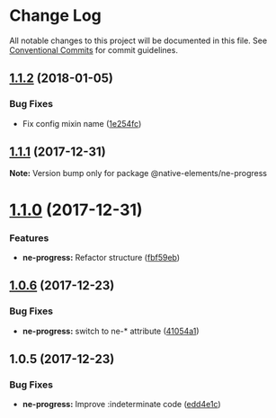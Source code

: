 # Change Log

All notable changes to this project will be documented in this file.
See [Conventional Commits](https://conventionalcommits.org) for commit guidelines.

<a name="1.1.2"></a>
## [1.1.2](https://github.com/equinusocio/native-elements/tree/master/elements/ne-progress/compare/@native-elements/ne-progress@1.1.1...@native-elements/ne-progress@1.1.2) (2018-01-05)


### Bug Fixes

* Fix config mixin name ([1e254fc](https://github.com/equinusocio/native-elements/tree/master/elements/ne-progress/commit/1e254fc))




<a name="1.1.1"></a>
## [1.1.1](https://github.com/equinusocio/native-elements/tree/master/elements/ne-progress/compare/@native-elements/ne-progress@1.1.0...@native-elements/ne-progress@1.1.1) (2017-12-31)




**Note:** Version bump only for package @native-elements/ne-progress

<a name="1.1.0"></a>
# [1.1.0](https://github.com/equinusocio/native-elements/tree/master/elements/ne-progress/compare/@native-elements/ne-progress@1.0.6...@native-elements/ne-progress@1.1.0) (2017-12-31)


### Features

* **ne-progress:** Refactor structure ([fbf59eb](https://github.com/equinusocio/native-elements/tree/master/elements/ne-progress/commit/fbf59eb))




<a name="1.0.6"></a>
## [1.0.6](https://github.com/equinusocio/native-elements/tree/master/elements/ne-progress/compare/@native-elements/ne-progress@1.0.5...@native-elements/ne-progress@1.0.6) (2017-12-23)


### Bug Fixes

* **ne-progress:** switch to ne-* attribute ([41054a1](https://github.com/equinusocio/native-elements/tree/master/elements/ne-progress/commit/41054a1))




<a name="1.0.5"></a>
## 1.0.5 (2017-12-23)


### Bug Fixes

* **ne-progress:** Improve :indeterminate code ([edd4e1c](https://github.com/equinusocio/native-elements/tree/master/elements/ne-progress/commit/edd4e1c))
